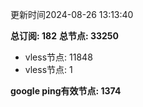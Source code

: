 更新时间2024-08-26 13:13:40

**总订阅: 182**
**总节点: 33250**
- vless节点: 11848
- vless节点: 1

**google ping有效节点: 1374**
